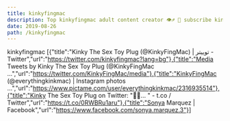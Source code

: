 ```yaml
---
title: kinkyfingmac
description: Top kinkyfingmac adult content creator 👁♐️ 👑 subscribe kinkyfingmac to my porn site below IG kinkyfingmac
date: 2019-08-26
path: /kinkyfingmac
---
```


kinkyfingmac
[{"title":"Kinky The Sex Toy Plug (@KinkyFingMac) | توییتر - Twitter","url":"https://twitter.com/kinkyfingmac?lang=bg"},{"title":"Media Tweets by Kinky The Sex Toy Plug (@KinkyFingMac ...","url":"https://twitter.com/KinkyFingMac/media"},{"title":"KinkyFingMac (@everythingkinkmac) | Instagram photos ...","url":"https://www.pictame.com/user/everythingkinkmac/2316935514"},{"title":"Kinky The Sex Toy Plug on Twitter: \"🥰🥰… \" - t.co / Twitter","url":"https://t.co/0RWBRu1aru"},{"title":"Sonya Marquez | Facebook","url":"https://www.facebook.com/sonya.marquez.3"}]

